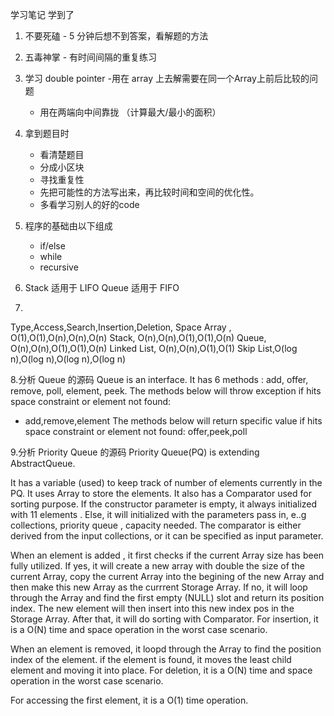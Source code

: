 学习笔记
学到了
1. 不要死磕 - 5 分钟后想不到答案，看解题的方法
2. 五毒神掌 - 有时间间隔的重复练习
3. 学习 double pointer 
	-用在 array 上去解需要在同一个Array上前后比较的问题
	- 用在两端向中间靠拢 （计算最大/最小的面积）
4. 拿到题目时
	- 看清楚题目
	- 分成小区块
	- 寻找重复性
	- 先把可能性的方法写出来，再比较时间和空间的优化性。
	- 多看学习别人的好的code
5. 程序的基础由以下组成
	- if/else
	- while
	- recursive
6. Stack 适用于 LIFO
   Queue 适用于 FIFO
   
7. 
Type,Access,Search,Insertion,Deletion, Space
Array , O(1),O(1),O(n),O(n),O(n)
Stack, O(n),O(n),O(1),O(1),O(n)
Queue, O(n),O(n),O(1),O(1),O(n)
Linked List, O(n),O(n),O(1),O(1)
Skip List,O(log n),O(log n),O(log n),O(log n)

8.分析 Queue 的源码
Queue is an interface.
It has 6 methods : add, offer, remove, poll, element, peek.
The methods below will throw exception if hits space constraint or element not found:
 - add,remove,element
The methods below will return specific value if hits space constraint or element not found:
offer,peek,poll


9.分析 Priority Queue 的源码
Priority Queue(PQ) is extending AbstractQueue.

It has a variable (used) to keep track of number of elements currently in the PQ.
It uses Array to store the elements.
It also has a Comparator used for sorting purpose.
If the constructor parameter is empty, it always initialized with 11 elements .
Else, it will initialized with the parameters pass in, e..g collections, priority queue , capacity needed.
The comparator is either derived from the input collections, or it can be specified as input parameter.


When an element is added , it first checks if the current Array size has been fully utilized.
If yes, it will create a new array with double the size of the current Array, copy the current Array into the begining of the new Array and then make this new Array as the currrent Storage Array.
If no, it will loop through the Array and find the first empty (NULL) slot and return its position index.
The new element will then insert into this new index pos in the Storage Array.
After that, it will do sorting with Comparator.
For insertion, it is a O(N) time and space operation in the worst case scenario.

When an element is removed, it loopd through the Array to find the position index of the element.
if the element is found, it moves the least child element and moving it into place.
For deletion, it is a O(N) time and space operation in the worst case scenario.

For accessing the first element, it is a O(1) time operation.


